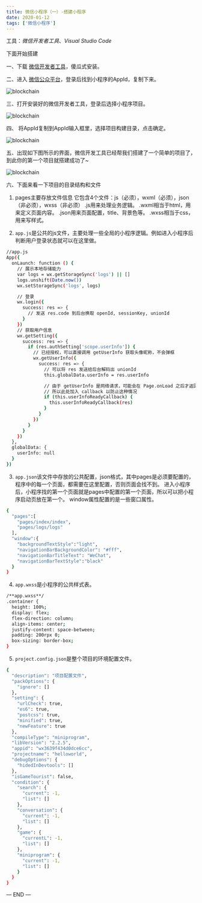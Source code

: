 ```yaml
---
title: 微信小程序（一）-搭建小程序
date: 2020-01-12
tags: ['微信小程序']
---
```


工具：*微信开发者工具*、*Visual Studio Code*

下面开始搭建

一、下载 [微信开发者工具](https://developers.weixin.qq.com/miniprogram/dev/devtools/download.html)，傻瓜式安装。

二、进入 [微信公众平台](https://mp.weixin.qq.com/)，登录后找到小程序的AppId，复制下来。

![blockchain](/images/wechat/1.jpg "查看AppId")

三、打开安装好的微信开发者工具，登录后选择小程序项目。

![blockchain](/images/wechat/2.jpg "小程序项目")

四、 将AppId复制到AppId输入框里，选择项目构建目录，点击确定。

![blockchain](/images/wechat/3.jpg "构建项目")

五、出现如下图所示的界面，微信开发工具已经帮我们搭建了一个简单的项目了，到此你的第一个项目就搭建成功了~

![blockchain](/images/wechat/4.jpg "搭建成功")

六、下面来看一下项目的目录结构和文件

1. pages主要存放文件信息
   它包含4个文件：js（必须），wxml（必须），json（非必须），wxss（非必须）
   .js用来处理业务逻辑。
   .wxml相当于html，用来定义页面内容。
   .json用来页面配置，title、背景色等。
   .wxss相当于css，用来写样式。

2. `app.js`是公共的js文件，主要处理一些全局的小程序逻辑。例如进入小程序后判断用户登录状态就可以在这里做。

```bash
//app.js
App({
  onLaunch: function () {
    // 展示本地存储能力
    var logs = wx.getStorageSync('logs') || []
    logs.unshift(Date.now())
    wx.setStorageSync('logs', logs)

    // 登录
    wx.login({
      success: res => {
        // 发送 res.code 到后台换取 openId, sessionKey, unionId
      }
    })
    // 获取用户信息
    wx.getSetting({
      success: res => {
        if (res.authSetting['scope.userInfo']) {
          // 已经授权，可以直接调用 getUserInfo 获取头像昵称，不会弹框
          wx.getUserInfo({
            success: res => {
              // 可以将 res 发送给后台解码出 unionId
              this.globalData.userInfo = res.userInfo

              // 由于 getUserInfo 是网络请求，可能会在 Page.onLoad 之后才返回
              // 所以此处加入 callback 以防止这种情况
              if (this.userInfoReadyCallback) {
                this.userInfoReadyCallback(res)
              }
            }
          })
        }
      }
    })
  },
  globalData: {
    userInfo: null
  }
})
```

3. `app.json`该文件中存放的公共配置，json格式，其中pages是必须要配置的，程序中的每一个页面，都需要在这里配置，否则页面会找不到。
   进入小程序后，小程序找的第一个页面就是pages中配置的第一个页面，所以可以把小程序启动页放在第一个。
   window属性配置的是一些窗口属性。

```bash
{
  "pages":[
    "pages/index/index",
    "pages/logs/logs"
  ],
  "window":{
    "backgroundTextStyle":"light",
    "navigationBarBackgroundColor": "#fff",
    "navigationBarTitleText": "WeChat",
    "navigationBarTextStyle":"black"
  }
}
```

4. `app.wxss`是小程序的公共样式表。

```bash
/**app.wxss**/
.container {
  height: 100%;
  display: flex;
  flex-direction: column;
  align-items: center;
  justify-content: space-between;
  padding: 200rpx 0;
  box-sizing: border-box;
} 
```

5. `project.config.json`是整个项目的环境配置文件。

```bash
{
  "description": "项目配置文件",
  "packOptions": {
    "ignore": []
  },
  "setting": {
    "urlCheck": true,
    "es6": true,
    "postcss": true,
    "minified": true,
    "newFeature": true
  },
  "compileType": "miniprogram",
  "libVersion": "2.2.5",
  "appid": "wx3639f434d0dce6cc",
  "projectname": "helloworld",
  "debugOptions": {
    "hidedInDevtools": []
  },
  "isGameTourist": false,
  "condition": {
    "search": {
      "current": -1,
      "list": []
    },
    "conversation": {
      "current": -1,
      "list": []
    },
    "game": {
      "currentL": -1,
      "list": []
    },
    "miniprogram": {
      "current": -1,
      "list": []
    }
  }
}
```

— END —
